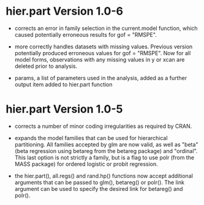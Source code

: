 # hier.part Version 1.0-6

- corrects an error in family selection in the current.model function, which caused potentially erroneous results for gof = "RMSPE".  

- more correctly handles datasets with missing values. Previous version potentially produced erroneous values for gof = "RMSPE".  Now for all model forms, observations with any missing values in y or xcan are deleted prior to analysis.

- params, a list of parameters used in the analysis, added as a further output item added to hier.part function

# hier.part Version 1.0-5

- corrects a number of minor coding irregularities as required by CRAN.  

- expands the model families that can be used for hierarchical partitioning. All families accepted by glm are now valid, as well as "beta" (beta regression using betareg from the betareg package) and "ordinal".  This last option is not strictly a family, but is a flag to use polr (from the MASS package) for ordered logistic or probit regression.  

- the hier.part(), all.regs() and rand.hp() functions now accept additional arguments that can be passed to glm(), betareg() or polr().  The link argument can be used to specify the desired link for betareg() and polr().
